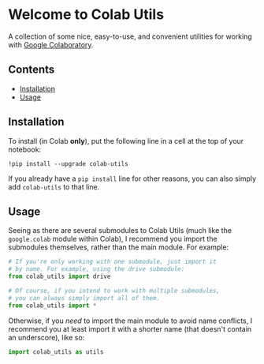 # Welcome to Colab Utils
A collection of some nice, easy-to-use, and convenient utilities for working with [Google Colaboratory](https://colab.research.google.com).

## Contents
- [Installation](#installation)
- [Usage](#usage)

## Installation
To install (in Colab **only**), put the following line in a cell at the top of your notebook:
```ipython
!pip install --upgrade colab-utils
```
If you already have a `pip install` line for other reasons, you can also simply add `colab-utils` to that line.

## Usage
Seeing as there are several submodules to Colab Utils (much like the `google.colab` module within Colab), I recommend you import the submodules themselves, rather than the main module. For example:
```py
# If you're only working with one submodule, just import it
# by name. For example, using the drive submodule:
from colab_utils import drive

# Of course, if you intend to work with multiple submodules,
# you can always simply import all of them.
from colab_utils import *
```
Otherwise, if you *need* to import the main module to avoid name conflicts, I recommend you at least import it with a shorter name (that doesn't contain an underscore), like so:
```py
import colab_utils as utils
```

<!--stackedit_data:
eyJoaXN0b3J5IjpbLTEyNDc0MDY2NzcsMTU4MTczOTY5LDE5Nj
cyMDM4NTddfQ==
-->